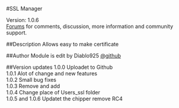 #SSL Manager 

Version: 1.0.6<br />
[Forums](http://forums.sentora.org/showthread.php?tid=1044) 
for comments, discussion, more information and community support.


##Description
Allows easy to make certificate

##Author
Module is edit by Diablo925 [@github](https://github.com/Diablo925) 

##Version updates
1.0.0 Uploadet to Github<br />
1.0.1 Alot of change and new features<br />
1.0.2 Small bug fixes<br />
1.0.3 Remove and add<br />
1.0.4 Change place of Users_ssl folder<br />
1.0.5 and 1.0.6 Updatet the chipper remove RC4<br />

